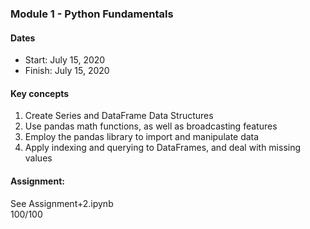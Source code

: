 ### Module 1 - Python Fundamentals

#### Dates
- Start: July 15, 2020
- Finish: July 15, 2020

#### Key concepts

1. Create Series and DataFrame Data Structures
2. Use pandas math functions, as well as broadcasting features
3. Employ the pandas library to import and manipulate data
4. Apply indexing and querying to DataFrames, and deal with missing values

#### Assignment:
See Assignment+2.ipynb\
100/100